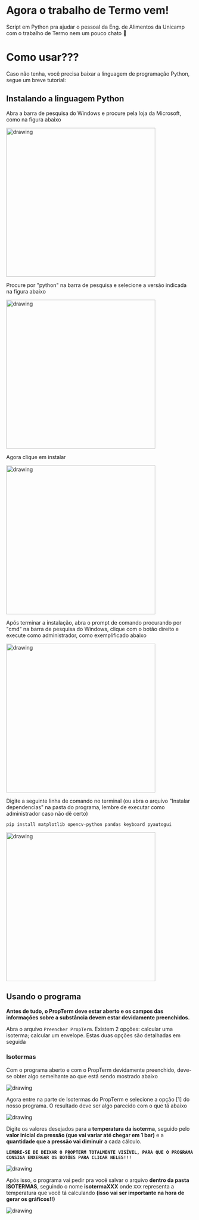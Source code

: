 # Agora o trabalho de Termo vem!
Script em Python pra ajudar o pessoal da Eng. de Alimentos da Unicamp com o trabalho de Termo nem um pouco chato 🤡

# Como usar???
Caso não tenha, você precisa baixar a linguagem de programação Python, segue um breve tutorial:

## Instalando a linguagem Python
Abra a barra de pesquisa do Windows e procure pela loja da Microsoft, como na figura abaixo

<img src="./.imgreadme/mstore.png" alt="drawing" height="400"/>

Procure por "python" na barra de pesquisa e selecione a versão indicada na figura abaixo

<img src="./.imgreadme/pythonstore.png" alt="drawing" height="400"/>

Agora clique em instalar

<img src="./.imgreadme/pythoninstallstore.png" alt="drawing" height="400"/>

Após terminar a instalação, abra o prompt de comando procurando por "cmd" na barra de pesquisa do Windows, clique com o botão direito e execute como administrador, como exemplificado abaixo

<img src="./.imgreadme/cmd.png" alt="drawing" height="400"/>

Digite a seguinte linha de comando no terminal (ou abra o arquivo "Instalar dependencias" na pasta do programa, lembre de executar como administrador caso não dê certo)

`pip install matplotlib opencv-python pandas keyboard pyautogui`

<img src="./.imgreadme/termcommand.png" alt="drawing" height="400"/>


## Usando o programa
**Antes de tudo, o PropTerm deve estar aberto e os campos das informações sobre a substância devem estar devidamente preenchidos.**

Abra o arquivo `Preencher PropTerm`. Existem 2 opções: calcular uma isoterma; calcular um envelope. Estas duas opções são detalhadas em seguida

### Isotermas

Com o programa aberto e com o PropTerm devidamente preenchido, deve-se obter algo semelhante ao que está sendo mostrado abaixo
 
   <img src="./.imgreadme/p1.png" alt="drawing"/>

Agora entre na parte de Isotermas do PropTerm e selecione a opção [1] do nosso programa. O resultado deve ser algo parecido com o que tá abaixo

   <img src="./.imgreadme/p2.png" alt="drawing"/>
  
Digite os valores desejados para a **temperatura da isoterma**, seguido pelo **valor inicial da pressão (que vai variar até chegar em 1 bar)** e a **quantidade que a pressão vai diminuir** a cada cálculo. 

**`LEMBRE-SE DE DEIXAR O PROPTERM TOTALMENTE VISÍVEL, PARA QUE O PROGRAMA CONSIGA ENXERGAR OS BOTÕES PARA CLICAR NELES!!!`**

   <img src="./.imgreadme/p3.png" alt="drawing"/>

Após isso, o programa vai pedir pra você salvar o arquivo **dentro da pasta ISOTERMAS**, seguindo o nome **isotermaXXX** onde `XXX` representa a temperatura que você tá calculando **(isso vai ser importante na hora de gerar os gráficos!!)**

   <img src="./.imgreadme/p4.png" alt="drawing"/>
